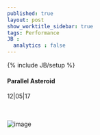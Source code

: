 ```yaml
---
published: true
layout: post
show_worktitle_sidebar: true
tags: Performance
JB :
  analytics : false
---
```


{% include JB/setup %}




<p>
<h4>Parallel Asteroid </h4>
12|05|17

<br /><br />
<img src="{{ site.url }}/images/parallel_small.jpg" alt="image">

</p>